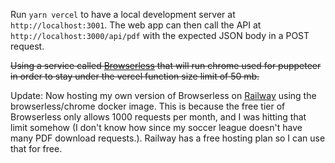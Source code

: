 Run `yarn vercel` to have a local development server at `http://localhost:3001`. The web app can then call the API at `http://localhost:3000/api/pdf` with the expected JSON body in a POST request.

~~Using a service called [Browserless](https://www.browserless.io/) that will run chrome used for puppeteer in order to stay under the vercel function size limit of 50 mb.~~

Update: Now hosting my own version of Browserless on [Railway](https://railway.app) using the browserless/chrome docker image. This is because the free tier of Browserless only allows 1000 requests per month, and I was hitting that limit somehow (I don't know how since my soccer league doesn't have many PDF download requests.). Railway has a free hosting plan so I can use that for free.
